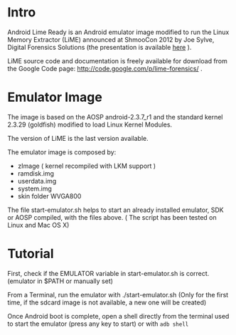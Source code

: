 Intro
==================
Android Lime Ready is an Android emulator image modified to run the Linux Memory Extractor (LiME) announced at ShmooCon 2012 by Joe Sylve, Digital Forensics Solutions (the presentation is available [here](http://digitalforensicssolutions.com/Android_Mind_Reading.pdf) ).

LiME source code and documentation is freely available for download from the Google Code page: http://code.google.com/p/lime-forensics/ .

Emulator Image
==================
The image is based on the AOSP android-2.3.7\_r1 and the standard kernel 2.3.29 (goldfish) modified to load Linux Kernel Modules.

The version of LiME is the last version available.

The emulator image is composed by:
* zImage ( kernel recompiled with LKM support )
* ramdisk.img
* userdata.img
* system.img
* skin folder WVGA800

The file start-emulator.sh helps to start an already installed emulator, SDK or AOSP compiled, with the files above. ( The script has been tested on Linux and Mac OS X)

Tutorial
==================
First, check if the EMULATOR variable in start-emulator.sh is correct. (emulator in $PATH or manually set)

From a Terminal, run the emulator with ./start-emulator.sh (Only for the first time, if the sdcard image is not available, a new one will be created)

Once Android boot is complete, open a shell directly from the terminal used to start the emulator (press any key to start) or with 
```adb shell```



